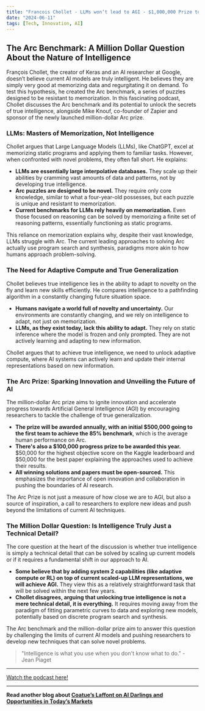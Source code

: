 ```yaml
---
title: "Francois Chollet - LLMs won’t lead to AGI - $1,000,000 Prize to find true solution"
date: "2024-06-11"
tags: [Tech, Innovation, AI]
---
```


## The Arc Benchmark: A Million Dollar Question About the Nature of Intelligence

François Chollet, the creator of Keras and an AI researcher at Google, doesn’t believe current AI models are truly intelligent. He believes they are simply very good at memorizing data and regurgitating it on demand. To test this hypothesis, he created the Arc benchmark, a series of puzzles designed to be resistant to memorization. In this fascinating podcast, Chollet discusses the Arc benchmark and its potential to unlock the secrets of true intelligence, alongside Mike Knouf, co-founder of Zapier and sponsor of the newly launched million-dollar Arc prize.

### LLMs: Masters of Memorization, Not Intelligence

Chollet argues that Large Language Models (LLMs), like ChatGPT, excel at memorizing static programs and applying them to familiar tasks. However, when confronted with novel problems, they often fall short. He explains:

- **LLMs are essentially large interpolative databases.** They scale up their abilities by cramming vast amounts of data and patterns, not by developing true intelligence.
- **Arc puzzles are designed to be novel.** They require only core knowledge, similar to what a four-year-old possesses, but each puzzle is unique and resistant to memorization.
- **Current benchmarks for LLMs rely heavily on memorization.** Even those focused on reasoning can be solved by memorizing a finite set of reasoning patterns, essentially functioning as static programs.

This reliance on memorization explains why, despite their vast knowledge, LLMs struggle with Arc. The current leading approaches to solving Arc actually use program search and synthesis, paradigms more akin to how humans approach problem-solving.

### The Need for Adaptive Compute and True Generalization

Chollet believes true intelligence lies in the ability to adapt to novelty on the fly and learn new skills efficiently. He compares intelligence to a pathfinding algorithm in a constantly changing future situation space.

- **Humans navigate a world full of novelty and uncertainty.** Our environments are constantly changing, and we rely on intelligence to adapt, not just on memorization.
- **LLMs, as they exist today, lack this ability to adapt.** They rely on static inference where the model is frozen and only prompted. They are not actively learning and adapting to new information.

Chollet argues that to achieve true intelligence, we need to unlock adaptive compute, where AI systems can actively learn and update their internal representations based on new information.

### The Arc Prize: Sparking Innovation and Unveiling the Future of AI

The million-dollar Arc prize aims to ignite innovation and accelerate progress towards Artificial General Intelligence (AGI) by encouraging researchers to tackle the challenge of true generalization.

- **The prize will be awarded annually, with an initial $500,000 going to the first team to achieve the 85% benchmark**, which is the average human performance on Arc.
- **There's also a $100,000 progress prize to be awarded this year.** $50,000 for the highest objective score on the Kaggle leaderboard and $50,000 for the best paper explaining the approaches used to achieve their results.
- **All winning solutions and papers must be open-sourced.** This emphasizes the importance of open innovation and collaboration in pushing the boundaries of AI research.

The Arc Prize is not just a measure of how close we are to AGI, but also a source of inspiration, a call to researchers to explore new ideas and push beyond the limitations of current AI techniques.

### The Million Dollar Question: Is Intelligence Truly Just a Technical Detail?

The core question at the heart of the discussion is whether true intelligence is simply a technical detail that can be solved by scaling up current models or if it requires a fundamental shift in our approach to AI.

- **Some believe that by adding system 2 capabilities (like adaptive compute or RL) on top of current scaled-up LLM representations, we will achieve AGI.** They view this as a relatively straightforward task that will be solved within the next few years.
- **Chollet disagrees, arguing that unlocking true intelligence is not a mere technical detail, it is everything.** It requires moving away from the paradigm of fitting parametric curves to data and exploring new models, potentially based on discrete program search and synthesis.

The Arc benchmark and the million-dollar prize aim to answer this question by challenging the limits of current AI models and pushing researchers to develop new techniques that can solve novel problems.

> "Intelligence is what you use when you don't know what to do." - Jean Piaget

---

<a href="https://youtube.com/watch?v=UakqL6Pj9xo" target="_blank">Watch the podcast here!</a>

---

**Read another blog about [Coatue’s Laffont on AI Darlings and Opportunities in Today’s Markets](./20240625-philippelaffont-bloomberglive)**
